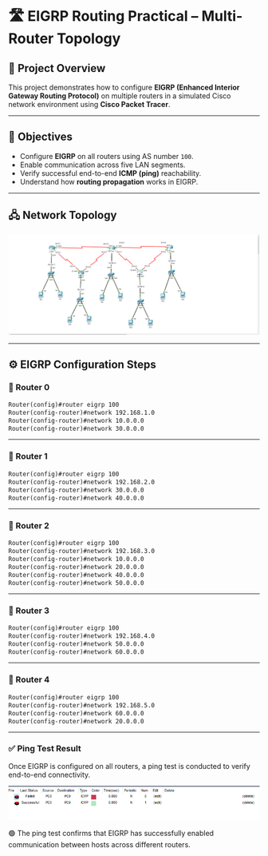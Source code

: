 # 🛣️ EIGRP Routing Practical – Multi-Router Topology

## 📘 Project Overview

This project demonstrates how to configure **EIGRP (Enhanced Interior Gateway Routing Protocol)** on multiple routers in a simulated Cisco network environment using **Cisco Packet Tracer**.

---

## 🎯 Objectives

- Configure **EIGRP** on all routers using AS number `100`.
- Enable communication across five LAN segments.
- Verify successful end-to-end **ICMP (ping)** reachability.
- Understand how **routing propagation** works in EIGRP.

---

## 🖧 Network Topology

![Network Topology](./01-EIGRP-Topology.png)

---

## ⚙️ EIGRP Configuration Steps

### 🔹 Router 0

<pre><code>Router(config)#router eigrp 100
Router(config-router)#network 192.168.1.0
Router(config-router)#network 10.0.0.0
Router(config-router)#network 30.0.0.0 </code></pre>

---

### 🔹 Router 1

<pre><code>Router(config)#router eigrp 100
Router(config-router)#network 192.168.2.0
Router(config-router)#network 30.0.0.0
Router(config-router)#network 40.0.0.0 </code></pre>

---

### 🔹 Router 2

<pre><code>Router(config)#router eigrp 100
Router(config-router)#network 192.168.3.0
Router(config-router)#network 10.0.0.0
Router(config-router)#network 20.0.0.0
Router(config-router)#network 40.0.0.0
Router(config-router)#network 50.0.0.0 </code></pre>

---

### 🔹 Router 3

<pre><code>Router(config)#router eigrp 100
Router(config-router)#network 192.168.4.0
Router(config-router)#network 50.0.0.0
Router(config-router)#network 60.0.0.0 </code></pre>

---

### 🔹 Router 4

<pre><code>Router(config)#router eigrp 100
Router(config-router)#network 192.168.5.0
Router(config-router)#network 60.0.0.0
Router(config-router)#network 20.0.0.0 </code></pre>

---

### ✅ Ping Test Result
Once EIGRP is configured on all routers, a ping test is conducted to verify end-to-end connectivity.

![Network Topology](./02-EIGRP-Routing-Successful.png)

🟢 The ping test confirms that EIGRP has successfully enabled communication between hosts across different routers.
